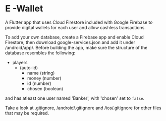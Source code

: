 # E -Wallet
A Flutter app that uses Cloud Firestore included with Google Firebase to provide digital wallets for each user and allow cashless transactions.

To add your own database, create a Firebase app and enable Cloud Firestore, then download google-services.json and add it under /android/app/.
Before building the app, make sure the structure of the database resembles the following:
- players
  - (auto-id)
    - name (string)
    - money (number)
    - id (number)
    - chosen (boolean)

and has atleast one user named 'Banker', with 'chosen' set to `false`.

Take a look at .gitignore, /android/.gitignore and /ios/.gitignore for other files that may be required.
